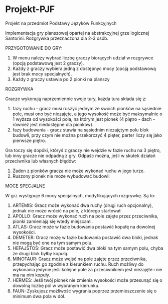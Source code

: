 # Projekt-PJF
Projekt na przedmiot Podstawy Języków Funkcyjnych

Implementacja gry planszowej opartej na abstrakcyjnej grze logicznej Santorini.
Rozgrywka przeznaczona dla 2-3 osób.



PRZYGOTOWANIE DO GRY:

1. W menu należy wybrać liczbę graczy biorących udział w rozgrywce (opcją podstawową jest 2 graczy).
2. Każdy z graczy wybiera jedną z dostępnyc mocy (opcją podstawową jest brak mocy specjalnych).
3. Każdy z graczy ustawia po 2 pionki na planszy

ROZGRYWKA

Gracze wykonują naprzemiennie swoje tury, każda tura składa się z:

1. fazy ruchu - gracz musi ruszyć jednym ze swoich pionków na sąsiednie pole, musi ono być niezajęte, a jego wysokość może być maksymalnie o 1 wyższa od wysokości pola, na którym jest pionek (4 piętro - dach - również jest niedostępne dla pionków).
2. fazy budowania - gracz stawia na sąsiednim niezajętym polu blok budowli, przy czym nie można przekorczyć 4 pięter, parter liczy się jako pierwsze piętro.

Gra toczy się dopóki, któryś z graczy nie wejdzie w fazie ruchu na 3 piętro, lub inny gracze nie odpadną z gry. Odpaść można, jeśli w skutek działań przeciwnika lub własnych błędów:

1. Żaden z pionków gracza nie może wykonać ruchu w jego turze.
2. Ruszony pionek nie może wybudować budowli

MOCE SPECJALNE

W grz występuje 6 mocy specjalnych, modyfikujących rozgrywkę. Są to:

1. ARTEMIS: Gracz może wykonać dwa ruchy (drugi ruch opcjonalny), jednak nie może wrócić na pole, z którego startował.
2. APOLLO: Gracz może wykonać ruch na pole zajęte przez przeciwnika, pionki zamieniają się wtedy miejscami.
3. ATLAS: Gracz może w fazie budowania postawić kopułę na dowolnej wysokości.
4. DEMETER: Gracz możę w fazie budowania postawić dwa bloki, jednak nie mogą być one na tym samym polu.
5. HEFAJSTOS: Gracz może postawić dwa bloki na tym samym polu, chyba że drugi blok byłby kopułą.
6. MINOTAUR: Gracz może wejść na pole zajęte przez przeciwnika, przepychając go zgodnie z kierunkiem ruchu. Ruch możliwy do wykonania jedynie jeśli kolejne pole za przeciwnikiem jest niezajęte i nie ma na nim kopuły.
7. HERMES: Jeśli twój pionek nie zmienia wysokości może przesunąć się o dowolną liczbę pól w wybranym kierunku.
8. FAUN: Zyskujesz możliwość wygrania poprzez przemieszczenie się o minimum dwa pola w dół.